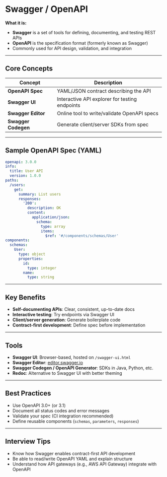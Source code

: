 # Swagger / OpenAPI

**What it is:**
- **Swagger** is a set of tools for defining, documenting, and testing REST APIs
- **OpenAPI** is the specification format (formerly known as Swagger)
- Commonly used for API design, validation, and integration

---

## Core Concepts

| Concept     | Description |
|-------------|-------------|
| **OpenAPI Spec** | YAML/JSON contract describing the API |
| **Swagger UI**   | Interactive API explorer for testing endpoints |
| **Swagger Editor** | Online tool to write/validate OpenAPI specs |
| **Swagger Codegen** | Generate client/server SDKs from spec |

---

## Sample OpenAPI Spec (YAML)
```yaml
openapi: 3.0.0
info:
  title: User API
  version: 1.0.0
paths:
  /users:
    get:
      summary: List users
      responses:
        '200':
          description: OK
          content:
            application/json:
              schema:
                type: array
                items:
                  $ref: '#/components/schemas/User'
components:
  schemas:
    User:
      type: object
      properties:
        id:
          type: integer
        name:
          type: string
```

---

## Key Benefits
- **Self-documenting APIs**: Clear, consistent, up-to-date docs
- **Interactive testing**: Try endpoints via Swagger UI
- **Client/server generation**: Generate boilerplate code
- **Contract-first development**: Define spec before implementation

---

## Tools
- **Swagger UI**: Browser-based, hosted on `/swagger-ui.html`
- **Swagger Editor**: [editor.swagger.io](https://editor.swagger.io)
- **Swagger Codegen / OpenAPI Generator**: SDKs in Java, Python, etc.
- **Redoc**: Alternative to Swagger UI with better theming

---

## Best Practices
- Use OpenAPI 3.0+ (or 3.1)
- Document all status codes and error messages
- Validate your spec (CI integration recommended)
- Define reusable components (`schemas`, `parameters`, `responses`)

---

## Interview Tips
- Know how Swagger enables contract-first API development
- Be able to read/write OpenAPI YAML and explain structure
- Understand how API gateways (e.g., AWS API Gateway) integrate with OpenAPI
